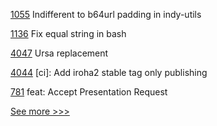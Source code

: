 
[1055](https://github.com/hyperledger/aries-vcx/pull/1055) Indifferent to b64url padding in indy-utils

[1136](https://github.com/hyperledger/fabric-samples/pull/1136) Fix equal string in bash

[4047](https://github.com/hyperledger/iroha/pull/4047) Ursa replacement

[4044](https://github.com/hyperledger/iroha/pull/4044) [ci]: Add iroha2 stable tag only publishing

[781](https://github.com/hyperledger-labs/open-enterprise-agent/pull/781) feat: Accept Presentation Request


[See more >>>](https://start-here.hyperledger.org/pull-requests)
